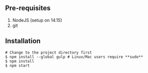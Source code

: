 

## Pre-requisites
1. NodeJS (setup on 14.15)
2. git

## Installation
```shell
# Change to the project directory first
$ npm install --global gulp # Linux/Mac users require **sudo**
$ npm install
$ npm start
```